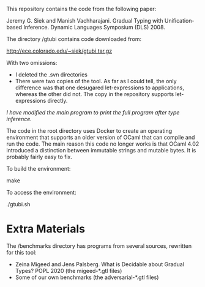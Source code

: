 This repository contains the code from the following paper:

Jeremy G. Siek and Manish Vachharajani. Gradual Typing with Unification-based 
Inference. Dynamic Languages Symposium (DLS) 2008.

The directory /gtubi contains code downloaded from:

http://ece.colorado.edu/~siek/gtubi.tar.gz

With two omissions:

- I deleted the .svn directories
- There were two copies of the tool. As far as I could tell, the only difference
  was that one desugared let-expressions to applications, whereas the other
  did not. The copy in the repository supports let-expressions directly.

*I have modified the main program to print the full program after type
inference.*

The code in the root directory uses Docker to create an operating environment
that supports an older version of OCaml that can compile and run the code.
The main reason this code no longer works is that OCaml 4.02 introduced a
distinction between immutable strings and mutable bytes. It is probably
fairly easy to fix.

To build the environment:

make

To access the environment:

./gtubi.sh

Extra Materials
===============

The /benchmarks directory has programs from several sources, rewritten for
this tool:

- Zeina Migeed and Jens Palsberg. What is Decidable about Gradual Types? 
  POPL 2020 (the migeed-*.gtl files)
- Some of our own benchmarks (the adversarial-*.gtl files)
